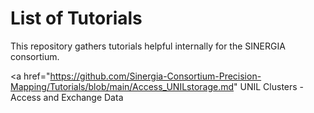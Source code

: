 # List of Tutorials

This repository gathers tutorials helpful internally for the SINERGIA consortium.


<a href="https://github.com/Sinergia-Consortium-Precision-Mapping/Tutorials/blob/main/Access_UNILstorage.md" UNIL Clusters - Access and Exchange Data </a>
